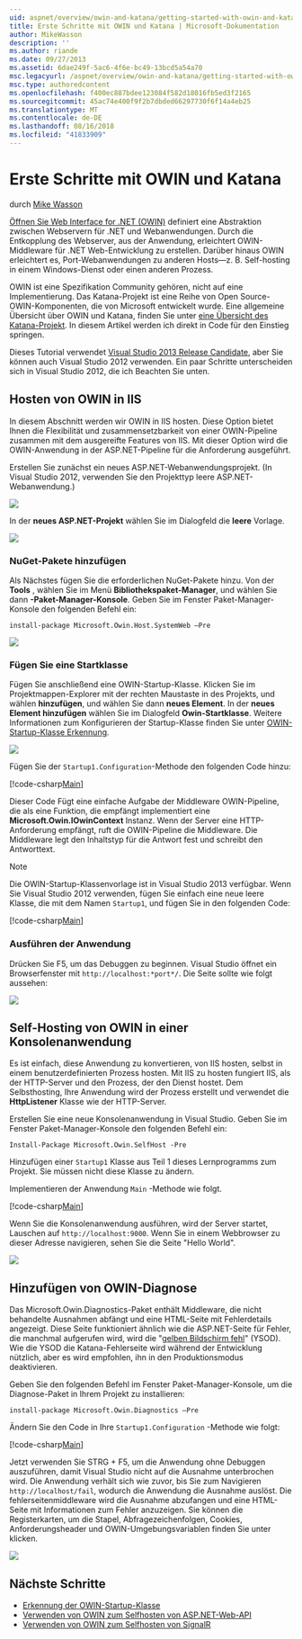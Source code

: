 ```yaml
---
uid: aspnet/overview/owin-and-katana/getting-started-with-owin-and-katana
title: Erste Schritte mit OWIN und Katana | Microsoft-Dokumentation
author: MikeWasson
description: ''
ms.author: riande
ms.date: 09/27/2013
ms.assetid: 6dae249f-5ac6-4f6e-bc49-13bcd5a54a70
msc.legacyurl: /aspnet/overview/owin-and-katana/getting-started-with-owin-and-katana
msc.type: authoredcontent
ms.openlocfilehash: f400ec887bdee123084f582d18016fb5ed3f2165
ms.sourcegitcommit: 45ac74e400f9f2b7dbded66297730f6f14a4eb25
ms.translationtype: MT
ms.contentlocale: de-DE
ms.lasthandoff: 08/16/2018
ms.locfileid: "41833909"
---
```

<a name="getting-started-with-owin-and-katana"></a>Erste Schritte mit OWIN und Katana
====================
durch [Mike Wasson](https://github.com/MikeWasson)

[Öffnen Sie Web Interface for .NET (OWIN)](http://owin.org/) definiert eine Abstraktion zwischen Webservern für .NET und Webanwendungen. Durch die Entkopplung des Webserver, aus der Anwendung, erleichtert OWIN-Middleware für .NET Web-Entwicklung zu erstellen. Darüber hinaus OWIN erleichtert es, Port-Webanwendungen zu anderen Hosts&#8212;z. B. Self-hosting in einem Windows-Dienst oder einen anderen Prozess.

OWIN ist eine Spezifikation Community gehören, nicht auf eine Implementierung. Das Katana-Projekt ist eine Reihe von Open Source-OWIN-Komponenten, die von Microsoft entwickelt wurde. Eine allgemeine Übersicht über OWIN und Katana, finden Sie unter [eine Übersicht des Katana-Projekt](an-overview-of-project-katana.md). In diesem Artikel werden ich direkt in Code für den Einstieg springen.

Dieses Tutorial verwendet [Visual Studio 2013 Release Candidate](https://go.microsoft.com/fwlink/?LinkId=306566), aber Sie können auch Visual Studio 2012 verwenden. Ein paar Schritte unterscheiden sich in Visual Studio 2012, die ich Beachten Sie unten.

## <a name="host-owin-in-iis"></a>Hosten von OWIN in IIS

In diesem Abschnitt werden wir OWIN in IIS hosten. Diese Option bietet Ihnen die Flexibilität und zusammensetzbarkeit von einer OWIN-Pipeline zusammen mit dem ausgereifte Features von IIS. Mit dieser Option wird die OWIN-Anwendung in der ASP.NET-Pipeline für die Anforderung ausgeführt.

Erstellen Sie zunächst ein neues ASP.NET-Webanwendungsprojekt. (In Visual Studio 2012, verwenden Sie den Projekttyp leere ASP.NET-Webanwendung.)

![](getting-started-with-owin-and-katana/_static/image1.png)

In der **neues ASP.NET-Projekt** wählen Sie im Dialogfeld die **leere** Vorlage.

![](getting-started-with-owin-and-katana/_static/image2.png)

### <a name="add-nuget-packages"></a>NuGet-Pakete hinzufügen

Als Nächstes fügen Sie die erforderlichen NuGet-Pakete hinzu. Von der **Tools** , wählen Sie im Menü **Bibliothekspaket-Manager**, und wählen Sie dann **-Paket-Manager-Konsole**. Geben Sie im Fenster Paket-Manager-Konsole den folgenden Befehl ein:

`install-package Microsoft.Owin.Host.SystemWeb –Pre`

![](getting-started-with-owin-and-katana/_static/image3.png)

### <a name="add-a-startup-class"></a>Fügen Sie eine Startklasse

Fügen Sie anschließend eine OWIN-Startup-Klasse. Klicken Sie im Projektmappen-Explorer mit der rechten Maustaste in des Projekts, und wählen **hinzufügen**, und wählen Sie dann **neues Element**. In der **neues Element hinzufügen** wählen Sie im Dialogfeld **Owin-Startklasse**. Weitere Informationen zum Konfigurieren der Startup-Klasse finden Sie unter [OWIN-Startup-Klasse Erkennung](owin-startup-class-detection.md).

![](getting-started-with-owin-and-katana/_static/image4.png)

Fügen Sie der `Startup1.Configuration`-Methode den folgenden Code hinzu:

[!code-csharp[Main](getting-started-with-owin-and-katana/samples/sample1.cs?highlight=3)]

Dieser Code Fügt eine einfache Aufgabe der Middleware OWIN-Pipeline, die als eine Funktion, die empfängt implementiert eine **Microsoft.Owin.IOwinContext** Instanz. Wenn der Server eine HTTP-Anforderung empfängt, ruft die OWIN-Pipeline die Middleware. Die Middleware legt den Inhaltstyp für die Antwort fest und schreibt den Antworttext.

> [!NOTE]
> Die OWIN-Startup-Klassenvorlage ist in Visual Studio 2013 verfügbar. Wenn Sie Visual Studio 2012 verwenden, fügen Sie einfach eine neue leere Klasse, die mit dem Namen `Startup1`, und fügen Sie in den folgenden Code:


[!code-csharp[Main](getting-started-with-owin-and-katana/samples/sample2.cs)]

### <a name="run-the-application"></a>Ausführen der Anwendung

Drücken Sie F5, um das Debuggen zu beginnen. Visual Studio öffnet ein Browserfenster mit `http://localhost:*port*/`. Die Seite sollte wie folgt aussehen:

![](getting-started-with-owin-and-katana/_static/image5.png)

## <a name="self-host-owin-in-a-console-application"></a>Self-Hosting von OWIN in einer Konsolenanwendung

Es ist einfach, diese Anwendung zu konvertieren, von IIS hosten, selbst in einem benutzerdefinierten Prozess hosten. Mit IIS zu hosten fungiert IIS, als der HTTP-Server und den Prozess, der den Dienst hostet. Dem Selbsthosting, Ihre Anwendung wird der Prozess erstellt und verwendet die **HttpListener** Klasse wie der HTTP-Server.

Erstellen Sie eine neue Konsolenanwendung in Visual Studio. Geben Sie im Fenster Paket-Manager-Konsole den folgenden Befehl ein:

`Install-Package Microsoft.Owin.SelfHost -Pre`

Hinzufügen einer `Startup1` Klasse aus Teil 1 dieses Lernprogramms zum Projekt. Sie müssen nicht diese Klasse zu ändern.

Implementieren der Anwendung `Main` -Methode wie folgt.

[!code-csharp[Main](getting-started-with-owin-and-katana/samples/sample3.cs)]

Wenn Sie die Konsolenanwendung ausführen, wird der Server startet, Lauschen auf `http://localhost:9000`. Wenn Sie in einem Webbrowser zu dieser Adresse navigieren, sehen Sie die Seite "Hello World".

![](getting-started-with-owin-and-katana/_static/image6.png)

## <a name="add-owin-diagnostics"></a>Hinzufügen von OWIN-Diagnose

Das Microsoft.Owin.Diagnostics-Paket enthält Middleware, die nicht behandelte Ausnahmen abfängt und eine HTML-Seite mit Fehlerdetails angezeigt. Diese Seite funktioniert ähnlich wie die ASP.NET-Seite für Fehler, die manchmal aufgerufen wird, wird die "[gelben Bildschirm fehl](http://en.wikipedia.org/wiki/Yellow_Screen_of_Death#Yellow)" (YSOD). Wie die YSOD die Katana-Fehlerseite wird während der Entwicklung nützlich, aber es wird empfohlen, ihn in den Produktionsmodus deaktivieren.

Geben Sie den folgenden Befehl im Fenster Paket-Manager-Konsole, um die Diagnose-Paket in Ihrem Projekt zu installieren:

`install-package Microsoft.Owin.Diagnostics –Pre`

Ändern Sie den Code in Ihre `Startup1.Configuration` -Methode wie folgt:

[!code-csharp[Main](getting-started-with-owin-and-katana/samples/sample4.cs?highlight=4,9-12)]

Jetzt verwenden Sie STRG + F5, um die Anwendung ohne Debuggen auszuführen, damit Visual Studio nicht auf die Ausnahme unterbrochen wird. Die Anwendung verhält sich wie zuvor, bis Sie zum Navigieren `http://localhost/fail`, wodurch die Anwendung die Ausnahme auslöst. Die fehlerseitenmiddleware wird die Ausnahme abzufangen und eine HTML-Seite mit Informationen zum Fehler anzuzeigen. Sie können die Registerkarten, um die Stapel, Abfragezeichenfolgen, Cookies, Anforderungsheader und OWIN-Umgebungsvariablen finden Sie unter klicken.

![](getting-started-with-owin-and-katana/_static/image7.png)

## <a name="next-steps"></a>Nächste Schritte

- [Erkennung der OWIN-Startup-Klasse](owin-startup-class-detection.md)
- [Verwenden von OWIN zum Selfhosten von ASP.NET-Web-API](../../../web-api/overview/hosting-aspnet-web-api/use-owin-to-self-host-web-api.md)
- [Verwenden von OWIN zum Selfhosten von SignalR](../../../signalr/overview/deployment/tutorial-signalr-self-host.md)
